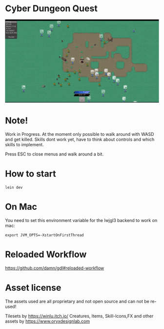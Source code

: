 # Cyber Dungeon Quest

<img src="screenshot.png">

# Note!

Work in Progress. At the moment only possible to walk around with WASD and get killed.
Skills dont work yet, have to think about controls and which skills to implement.

Press ESC to close menus and walk around a bit.

# How to start

```
lein dev
```

# On Mac

You need to set this environment variable for the lwjgl3 backend to work on mac:

```
export JVM_OPTS=-XstartOnFirstThread
```

# Reloaded Workflow

https://github.com/damn/gdl#reloaded-workflow

# Asset license

The assets used are all proprietary and not open source and can not be re-used!

Tilesets by https://winlu.itch.io/
Creatures, Items, Skill-Icons,FX and other assets by
https://www.oryxdesignlab.com
